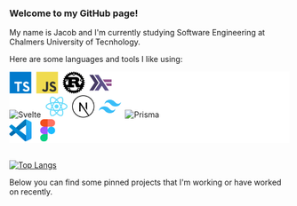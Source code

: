 ### Welcome to my GitHub page!

My name is Jacob and I'm currently studying Software Engineering at Chalmers University of Tecnhology.

Here are some languages and tools I like using:
<div style="background-color:white;">
	<!-- Languages -->
	<img src="https://github.com/devicons/devicon/blob/master/icons/typescript/typescript-original.svg" title="TypeScript" alt="TypeScript" width="40" height="40"/>&nbsp;
	<img src="https://github.com/devicons/devicon/blob/master/icons/javascript/javascript-original.svg" title="JavaScript" alt="JavaScript" width="40" height="40"/>&nbsp;
	<img src="https://github.com/devicons/devicon/blob/master/icons/rust/rust-plain.svg" title="Rust" alt="Rust" width="40" height="40"/>&nbsp;
	<img src="https://github.com/devicons/devicon/blob/master/icons/haskell/haskell-original.svg" title="Haskell" alt="Haskell" width="40" height="40"/>&nbsp;
	<br><!-- Frameworks -->
	<img src="https://upload.wikimedia.org/wikipedia/commons/1/1b/Svelte_Logo.svg" title="Svelte" alt="Svelte" width="40" height="40"/>&nbsp;
	<img src="https://github.com/devicons/devicon/blob/master/icons/react/react-original.svg" title="React" alt="React" width="40" height="40"/>&nbsp;
	<img src="https://github.com/devicons/devicon/blob/master/icons/nextjs/nextjs-line.svg"	title="Next.js" alt="Next.js" width="40" height="40"/>&nbsp;
	<img src="https://github.com/devicons/devicon/blob/master/icons/tailwindcss/tailwindcss-plain.svg" title="Tailwind" alt="Tailwind" width="40" height="40"/>&nbsp;
	<img src="https://www.freelogovectors.net/wp-content/uploads/2022/01/prisma_logo-freelogovectors.net_-330x400.png" title="Prisma" alt="Prisma" width="40" height="40"/>&nbsp;
	<br><!-- Tools -->
	<img src="https://github.com/devicons/devicon/blob/master/icons/vscode/vscode-original.svg" title="Visual Studio Code" alt="Visual Studio Code" width="40" height="40"/>&nbsp;
	<img src="https://github.com/devicons/devicon/blob/master/icons/figma/figma-original.svg" title="Figma" alt="Figma" width="40" height="40"/>&nbsp;
</div>
&nbsp;

[![Top Langs](https://github-readme-stats.vercel.app/api/top-langs/?username=MechaFlex&layout=compact&theme=dark)](https://github.com/anuraghazra/github-readme-stats)

Below you can find some pinned projects that I'm working or have worked on recently.
